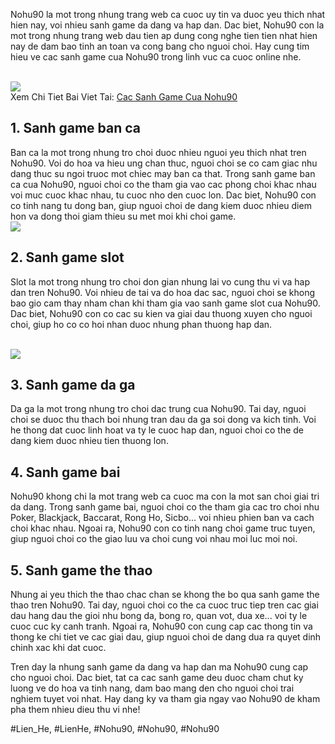 <p>Nohu90 la mot trong nhung trang web ca cuoc uy tin va duoc yeu thich nhat hien nay, voi nhieu sanh game da dang va hap dan. Dac biet, Nohu90 con la mot trong nhung trang web dau tien ap dung cong nghe tien tien nhat hien nay de dam bao tinh an toan va cong bang cho nguoi choi. Hay cung tim hieu ve cac sanh game cua Nohu90 trong linh vuc ca cuoc online nhe.</p><br><img src="https://nohu90z.net/wp-content/uploads/2025/03/cac-sanh-game-cua-nohu90-trai-nghiem-giai-tri-hap-dan.jpg"></br>
Xem Chi Tiet Bai Viet Tai: <a href="https://nohu90z.net/cac-sanh-game-cua-nohu90/">Cac Sanh Game Cua Nohu90</a><h2>1. Sanh game ban ca</h2><p>Ban ca la mot trong nhung tro choi duoc nhieu nguoi yeu thich nhat tren Nohu90. Voi do hoa va hieu ung chan thuc, nguoi choi se co cam giac nhu dang thuc su ngoi truoc mot chiec may ban ca that. Trong sanh game ban ca cua Nohu90, nguoi choi co the tham gia vao cac phong choi khac nhau voi muc cuoc khac nhau, tu cuoc nho den cuoc lon. Dac biet, Nohu90 con co tinh nang tu dong ban, giup nguoi choi de dang kiem duoc nhieu diem hon va dong thoi giam thieu su met moi khi choi game.<br><img src="https://nohu90z.net/wp-content/uploads/2025/03/huong-dan-tham-gia-cac-sanh-game-cua-nohu90.jpg"></br><h2>2. Sanh game slot</h2><p>Slot la mot trong nhung tro choi don gian nhung lai vo cung thu vi va hap dan tren Nohu90. Voi nhieu de tai va do hoa dac sac, nguoi choi se khong bao gio cam thay nham chan khi tham gia vao sanh game slot cua Nohu90. Dac biet, Nohu90 con co cac su kien va giai dau thuong xuyen cho nguoi choi, giup ho co co hoi nhan duoc nhung phan thuong hap dan.</p><br><img src="https://nohu90z.net/wp-content/uploads/2025/03/pg-dien-tu-trai-nghiem-sanh-no-hu-dinh-cao-tai-nohu90.jpg"></br><h2>3. Sanh game da ga</h2><p>Da ga la mot trong nhung tro choi dac trung cua Nohu90. Tai day, nguoi choi se duoc thu thach boi nhung tran dau da ga soi dong va kich tinh. Voi he thong dat cuoc linh hoat va ty le cuoc hap dan, nguoi choi co the de dang kiem duoc nhieu tien thuong lon.<h2>4. Sanh game bai</h2><p>Nohu90 khong chi la mot trang web ca cuoc ma con la mot san choi giai tri da dang. Trong sanh game bai, nguoi choi co the tham gia cac tro choi nhu Poker, Blackjack, Baccarat, Rong Ho, Sicbo... voi nhieu phien ban va cach choi khac nhau. Ngoai ra, Nohu90 con co tinh nang choi game truc tuyen, giup nguoi choi co the giao luu va choi cung voi nhau moi luc moi noi.</p><h2>5. Sanh game the thao</h2><p>Nhung ai yeu thich the thao chac chan se khong the bo qua sanh game the thao tren Nohu90. Tai day, nguoi choi co the ca cuoc truc tiep tren cac giai dau hang dau the gioi nhu bong da, bong ro, quan vot, dua xe... voi ty le cuoc cuc ky canh tranh. Ngoai ra, Nohu90 con cung cap cac thong tin va thong ke chi tiet ve cac giai dau, giup nguoi choi de dang dua ra quyet dinh chinh xac khi dat cuoc.<p>Tren day la nhung sanh game da dang va hap dan ma Nohu90 cung cap cho nguoi choi. Dac biet, tat ca cac sanh game deu duoc cham chut ky luong ve do hoa va tinh nang, dam bao mang den cho nguoi choi trai nghiem tuyet voi nhat. Hay dang ky va tham gia ngay vao Nohu90 de kham pha them nhieu dieu thu vi nhe!</p><p></p>
#Lien_He, #LienHe, #Nohu90, #Nohu90, #Nohu90
